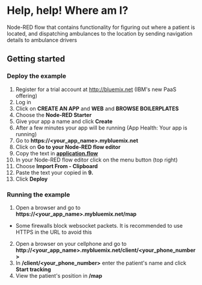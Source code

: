 # Help, help! Where am I?

Node-RED flow that contains functionality for figuring out where a patient is located, and dispatching ambulances to the location by sending navigation details to ambulance drivers

## Getting started

 

### Deploy the example
1. Register for a trial account at http://bluemix.net (IBM's new PaaS offering)
2. Log in
3. Click on **CREATE AN APP** and **WEB** and **BROWSE BOILERPLATES**
4. Choose the **Node-RED Starter**
5. Give your app a name and click **Create**
6. After a few minutes your app will be running (App Health: Your app is running)
7. Go to **https://\<your_app_name\>.mybluemix.net**
8. Click on **Go to your Node-RED flow editor**
9. Copy the text in **[application.flow](application.flow)**
10. In your Node-RED flow editor click on the menu button (top right)
11. Choose **Import From - Clipboard**
12. Paste the text your copied in **9.**
13. Click **Deploy**

### Running the example
1. Open a browser and go to **https://\<your_app_name\>.mybluemix.net/map**
  * Some firewalls block websocket packets. It is recommended to use HTTPS in the URL to avoid this
2. Open a browser on your cellphone and go to **http://\<your_app_name\>.mybluemix.net/client/\<your_phone_number\>**
3. In **/client/\<your_phone_number\>** enter the patient's name and click **Start tracking**
4. View the patient's position in **/map**

